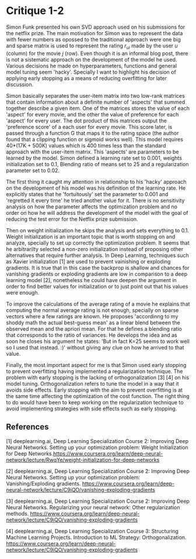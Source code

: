 # Critique 1-2

Simon Funk presented his own SVD approach used on his submissions for the netflix prize. The main motivation for Simon was to represent the data with fewer numbers as opossed to the traditional approach were one big and sparse matrix is used to represent the rating $r_{ui}$ made by the user $u$ (column) for the movie $j$ (row). Even though it is an informal blog post, there is not a sistematic approach on the development of the model he used. Various decisions he made on hyperparameters, functions and general model tuning seem 'hacky'. Specially I want to highlight his decision of applying early stopping as a means of reducing overfitting for later discussion.

Simon basically separates the user-item matrix into two low-rank matrices that contain information about a definite number of 'aspects' that summed together describe a given item. One of the matrices stores the value of each 'aspect' for every movie, and the other the value of preference for each 'aspect' for every user. The dot product of this matrices output the 'preference score' of a each user for every movie. This score later, is passed through a function G that maps it to the rating space (the author found that a clipping function or sigmoid works well). This model requires 40*(17K + 500K) values which is 400 times less than the standard approach with the user-item matrix. This 'aspects' are parameters to be learned by the model. Simon defined a learning rate set to 0.001, weights initialization set to 0.1, Blending ratio of means set to 25 and a regularization parameter set to 0.02.

The first thing it caught my attention in relationship to his 'hacky' approach on the development of his model was his definition of the learning rate. He explicitly states that he 'fortuitously' set the parameter to 0.001 and 'regretted it every time' he tried another value for it. There is no sensitivity analysis on how the parameter affects the optimization problem and no order on how he will address the development of the model with the goal of reducing the test error for the Netflix prize submission.

Then on weight initialization he skips the analysis and sets everything to 0.1. Weight initialization is an important topic that is worth stopping on and analyze, specially to set up correctly the optimization problem. It seems that he arbitrarilty selected a non-zero initialization instead of proposing other alternatives that require further analysis. In Deep Learning, techniques such as Xavier initialization [1] are used to prevent vainishing or exploding gradients. It is true that in this case the backprop is shallow and chances for vanishing gradients or exploding gradients are low in comparison to a deep learning model [2], nonetheless he could have deepen the argument in order to find better values for initialization or to just point out that his values were enough.

To improve the calculations of the average rating of a movie he explains that computing the normal average rating is not enough, specially on sparse vectors where a few ratings are known. He proposes 'accordinng to my shoddy math the actual best-guess mean' as a linear blend between the observed mean and the apriori mean. For that he defines a blending ratio that corresponds to the ratio of variances. He develops the idea and as soon he closes his argument he states: 'But in fact K=25 seems to work well so I used that instead. :)' without giving any clue on how he arrived to that value.

Finally, the most important aspect for me is that Simon used early stopping to prevent overfitting having implemented a regularization technique. The problem with early stopping is the lacking of orthogonalization [3] [4] on his model tuning. Orthogonalization refers to tune the model in a way that it avoids side effects. Early stopping with the aim to prevent overfitting is at the same time affecting the optimization of the cost function. The right thing to do would have been to keep working on the regularization technique to avoid implementing strategies with side effects such as early stopping.

## References

[1] deeplearning.ai, Deep Learning Specialization Course 2: Improving Deep Neural Networks. Setting up your optimization problem: Weight Initialization for Deep Networks.https://www.coursera.org/learn/deep-neural-network/lecture/RwqYe/weight-initialization-for-deep-networks

[2] deeplearning.ai, Deep Learning Specialization Course 2: Improving Deep Neural Networks. Setting up your optimization problem: Vanishing/Exploding gradients. https://www.coursera.org/learn/deep-neural-network/lecture/C9iQO/vanishing-exploding-gradients

[3] deeplearning.ai, Deep Learning Specialization Course 2: Improving Deep Neural Networks. Regularizing your neural network: Other regularization methods. https://www.coursera.org/learn/deep-neural-network/lecture/C9iQO/vanishing-exploding-gradients

[4] deeplearning.ai, Deep Learning Specialization Course 3: Structuring Machine Learning Projects. Introduction to ML Strategy: Orthogonalization. https://www.coursera.org/learn/deep-neural-network/lecture/C9iQO/vanishing-exploding-gradients


